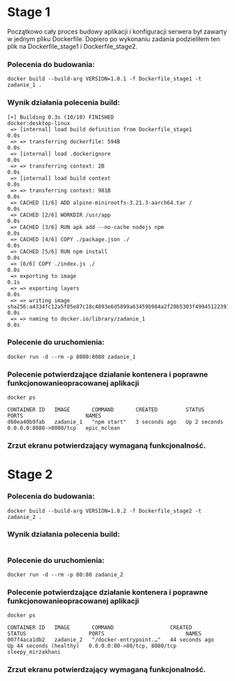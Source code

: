 # Stage 1

Początkowo cały proces budowy aplikacji i konfiguracji serwera był zawarty w jednym pliku Dockerfile. Dopiero po wykonaniu zadania podzieliłem ten plik na Dockerfile_stage1 i Dockerfile_stage2.

### Polecenia do budowania:
``` docker build --build-arg VERSION=1.0.1 -f Dockerfile_stage1 -t zadanie_1 . ```
### Wynik działania polecenia build:
```    
[+] Building 0.3s (10/10) FINISHED                                                                 docker:desktop-linux
 => [internal] load build definition from Dockerfile_stage1                                                        0.0s
 => => transferring dockerfile: 594B                                                                               0.0s
 => [internal] load .dockerignore                                                                                  0.0s
 => => transferring context: 2B                                                                                    0.0s
 => [internal] load build context                                                                                  0.0s
 => => transferring context: 981B                                                                                  0.0s
 => CACHED [1/6] ADD alpine-minirootfs-3.21.3-aarch64.tar /                                                        0.0s
 => CACHED [2/6] WORKDIR /usr/app                                                                                  0.0s
 => CACHED [3/6] RUN apk add --no-cache nodejs npm                                                                 0.0s
 => CACHED [4/6] COPY ./package.json ./                                                                            0.0s
 => CACHED [5/6] RUN npm install                                                                                   0.0s
 => [6/6] COPY ./index.js ./                                                                                       0.0s
 => exporting to image                                                                                             0.1s
 => => exporting layers                                                                                            0.0s
 => => writing image sha256:a4334fc12a5f05e87c18c4893e6d5899a63459b984a2f20b5303f49945122391                       0.0s
 => => naming to docker.io/library/zadanie_1                                                                       0.0s
``` 
### Polecenie do uruchomienia:
``` docker run -d --rm -p 8080:8080 zadanie_1 ```
### Polecenie potwierdzające działanie kontenera i poprawne funkcjonowanieopracowanej aplikacji
``` docker ps ```
```
CONTAINER ID   IMAGE       COMMAND       CREATED         STATUS         PORTS                    NAMES
d60ea40b9fab   zadanie_1   "npm start"   3 seconds ago   Up 2 seconds   0.0.0.0:8080->8080/tcp   epic_mclean
```
### Zrzut ekranu potwierdzający wymaganą funkcjonalność.


# Stage 2

### Polecenia do budowania:
``` docker build --build-arg VERSION=1.0.2 -f Dockerfile_stage2 -t zadanie_2 . ```
### Wynik działania polecenia build:
``` 

``` 
### Polecenie do uruchomienia:
``` docker run -d --rm -p 80:80 zadanie_2 ```
### Polecenie potwierdzające działanie kontenera i poprawne funkcjonowanieopracowanej aplikacji
``` docker ps ```
```
CONTAINER ID   IMAGE       COMMAND                  CREATED          STATUS                    PORTS                          NAMES
007f4aca1db2   zadanie_2   "/docker-entrypoint.…"   44 seconds ago   Up 44 seconds (healthy)   0.0.0.0:80->80/tcp, 8080/tcp   sleepy_mirzakhani
```
### Zrzut ekranu potwierdzający wymaganą funkcjonalność.


